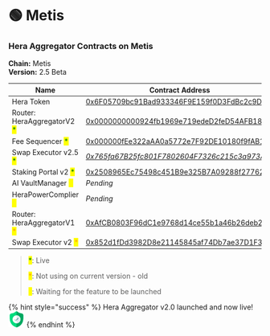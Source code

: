 # 🟢 Metis

### Hera Aggregator Contracts on Metis <a href="#undefined" id="undefined"></a>

**Chain:** Metis\
**Version:** 2.5 Beta

| Name                                                           | Contract Address                                                                                                                       |
| -------------------------------------------------------------- | -------------------------------------------------------------------------------------------------------------------------------------- |
| Hera Token                                                     | [0x6F05709bc91Bad933346F9E159f0D3FdBc2c9DCE](https://andromeda-explorer.metis.io/token/0x6F05709bc91Bad933346F9E159f0D3FdBc2c9DCE)     |
| Router: HeraAggregatorV2 <mark style="color:green;">\*</mark>  | [0x0000000000924fb1969e719edeD2feD54AFB183A](https://andromeda-explorer.metis.io/address/0x0000000000924fb1969e719edeD2feD54AFB183A)   |
| Fee Sequencer <mark style="color:green;">\*</mark>             | [0x000000fEe322aAA0a5772e7F92DE10180f9fAB15](https://andromeda-explorer.metis.io/address/0x000000fEe322aAA0a5772e7F92DE10180f9fAB15)   |
| Swap Executor v2.5 <mark style="color:green;">\*</mark>        | [_0x765fa67B25fc801F7802604F7326c215c3a973A0_](https://andromeda-explorer.metis.io/address/0x765fa67B25fc801F7802604F7326c215c3a973A0) |
| Staking Portal v2 <mark style="color:green;">\*</mark>         | [0x2508965Ec75498c451B9e325B7A09288f27762D8](https://andromeda-explorer.metis.io/address/0x2508965Ec75498c451B9e325B7A09288f27762D8)   |
| AI VaultManager <mark style="color:yellow;">\*</mark>          | _Pending_                                                                                                                              |
| HeraPowerComplier <mark style="color:yellow;">\*</mark>        | _Pending_                                                                                                                              |
| Router: HeraAggregatorV1 <mark style="color:orange;">\*</mark> | [0xAfCB0803F96dC1e9768d14ce55b1a46b26deb24c](https://andromeda-explorer.metis.io/address/0xAfCB0803F96dC1e9768d14ce55b1a46b26deb24c)   |
| Swap Executor v2 <mark style="color:orange;">\*</mark>         | [0x852d1fDd3982D8e21145845af74Db7ae37D1F383](https://andromeda-explorer.metis.io/address/0x852d1fDd3982D8e21145845af74Db7ae37D1F383)   |

> <mark style="color:green;">\*</mark>: Live
>
> <mark style="color:orange;">\*</mark>: Not using on current version - old
>
> <mark style="color:yellow;">\*</mark>: Waiting for the feature to be launched

{% hint style="success" %}
Hera Aggregator v2.0 launched and now live! <img src="../.gitbook/assets/zero.png" alt="" data-size="line">
{% endhint %}

